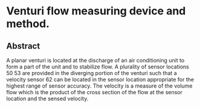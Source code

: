 # Venturi flow measuring device and method.

## Abstract
A planar venturi is located at the discharge of an air conditioning unit to form a part of the unit and to stabilize flow. A plurality of sensor locations 50 53 are provided in the diverging portion of the venturi such that a velocity sensor 62 can be located in the sensor location appropriate for the highest range of sensor accuracy. The velocity is a measure of the volume flow which is the product of the cross section of the flow at the sensor location and the sensed velocity.